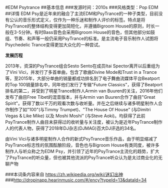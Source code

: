 #EDM Psytrance
##基本信息
###发源时间：2010s
###风格类型：Pop EDM
##详情
EDM
Psy是近年来的融合了主流EDM和PsyTrance的一种子类型，目前没有公认的音乐形式定义，仅作为一种乐迷和制作人评价的标签。特点是将PsyTrance的整体结构变得更加简短化，并遵循Bigroom
House的原则，时长一般在3-5分钟。有时Bass音色会采用Bigroom
House的音色，但其他部分如鼓组、节奏、和声等一般仍采用PsyTrance的标准。是主流电子音乐制作人试图将Psychedelic
Trance变得更加大众化的一种尝试。



**发展历程**

2013年，资深的PsyTrance组合Sesto Sento在成员Itai Spector离开以后重组为了Vini
Vici，并发行了多首单曲，包含了歌曲Divine Mode和Trust in a
Trance等，至2015年，大部分单曲的销量都成功排名到了电子舞曲流媒体平台Beatport的Top 100销量排名中，同年他们发行了专辑"Future
Classics"，获得了Beatport排名的第二，并受到了明星Trance制作人Armin van Buuren的关注，2016年他们发布了曲目Free
Tibet的混音版本，并与Armin van Buuren合作了曲目"Great
Spirit"。获得了数以千万的观看次数与收听量。并在之后继续与诸多明星制作人合作制作了如"100"(与Timmy Trumpet)、"The House
Of House" (与Dimitri Vegas & Like Mike) 以及 Moshi Moshi" (与Steve
Aoki)。均获得了此前PsyTrance制作人曲目未获得过的收听量与关注度，被认为是近年PsyTrance制作人的代表人物，获得了2018年DJ杂志(DJMAG)百大DJ评选的34名。



由Vini Vici与诸多明星制作人合作的新式PsyTrance音乐作品，由于明显缩减了PsyTrance标志性的氛围酝酿阶段，音色也与Bigroom
House有类同度，被许多制作人与听众称之为EDM
Psy，并引领了近年的PsyTrance主流化的趋势，扩大了PsyTrance的听众量，但也被其他流派的PsyTrance听众认为是太过商业化的无聊产物

###本词条内容来自 https://zh.wikipedia.org/wiki/迷幻出神
###http://dropinapp.hearinmusic.com/#/ency?typeId=13&dataId=34
